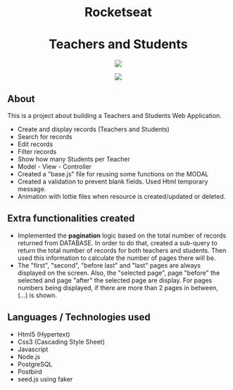 
<h1 align="center">Rocketseat</h1>

<h1 align="center"><b>Teachers and Students</b></h1>

<p align="center">
    <img src="https://ik.imagekit.io/cnbmdh4b9w/ezgif.com-video-to-gif__1__rWgLqODbZ.gif">
</p>
 <p align="center"><img src="https://ik.imagekit.io/cnbmdh4b9w/ezgif.com-gif-maker__9__cwtyXJdAW.gif"></p>

## About 
This is a project about building a Teachers and Students Web Application. 

 - Create and display records  (Teachers and Students)
 - Search for records
 - Edit records
 - Filter records
 - Show how many Students per Teacher
 - Model - View  - Controller 
 - Created a "base.js" file for reusing some functions on the MODAL 
 - Created a validation to prevent blank fields. Used Html temporary message.
 - Animation with lottie files when resource is created/updated or deleted.  
 

## Extra functionalities created
- Implemented the **pagination** logic based on the total number of records returned from DATABASE. In order to do that, 
created a sub-query to return the total number of records for both teachers and students. Then used this information to calculate the number of pages there will be.
- The "first", "second", "before last" and "last" pages are always displayed on the screen. Also, the "selected page", page "before" the selected and page "after" the selected page are display. For pages numbers being displayed, if there are more than 2 pages in between,  (...) is shown. 
  

## Languages / Technologies used
- Html5 (Hypertext)
- Css3 (Cascading Style Sheet)
- Javascript
- Node.js
- PostgreSQL
- Postbird
- seed.js using faker







     




